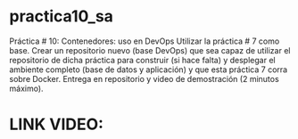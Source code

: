 # practica10_sa

Práctica # 10: Contenedores: uso en DevOps
    Utilizar la práctica # 7 como base.
    Crear un repositorio nuevo (base DevOps) que sea capaz de utilizar el repositorio de dicha práctica para construir (si hace falta) y desplegar el ambiente completo (base de datos y aplicación) y que esta práctica 7 corra sobre Docker.
    Entrega en repositorio y video de demostración (2 minutos máximo).

# LINK VIDEO:

